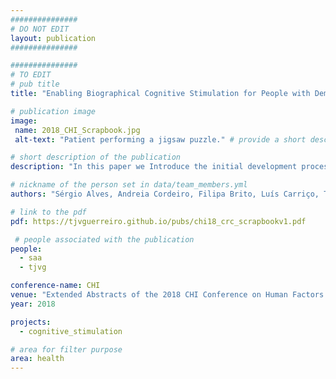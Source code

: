 ```yaml
---
###############
# DO NOT EDIT
layout: publication
###############

###############
# TO EDIT
# pub title
title: "Enabling Biographical Cognitive Stimulation for People with Dementia"

# publication image
image:
 name: 2018_CHI_Scrapbook.jpg
 alt-text: "Patient performing a jigsaw puzzle." # provide a short description for the image #a11y

# short description of the publication
description: "In this paper we Introduce the initial development process of Scrapbook. After an initial study to understand current clinical practices, we developed a platform focused on enabling psychologists to perform reminiscence therapy with people with dementia. A two-week study was performed in a clinical environment."

# nickname of the person set in data/team_members.yml
authors: "Sérgio Alves, Andreia Cordeiro, Filipa Brito, Luís Carriço, Tiago Guerreiro"

# link to the pdf
pdf: https://tjvguerreiro.github.io/pubs/chi18_crc_scrapbookv1.pdf

 # people associated with the publication
people:
  - saa
  - tjvg

conference-name: CHI
venue: "Extended Abstracts of the 2018 CHI Conference on Human Factors in Computing Systems, Montreal QC, Canada"
year: 2018

projects:
  - cognitive_stimulation

# area for filter purpose
area: health
---
```

